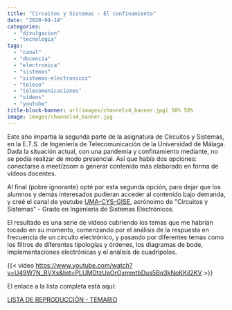 ```yaml
---
title: "Circuitos y Sistemas - El confinamiento"
date: "2020-04-14"
categories: 
  - "divulgacion"
  - "tecnologia"
tags: 
  - "canal"
  - "docencia"
  - "electronica"
  - "sistemas"
  - "sistemas-electronicos"
  - "teleco"
  - "telecomunicaciones"
  - "videos"
  - "youtube"
title-block-banner: url(images/channels4_banner.jpg) 50% 50% 
image: images/channels4_banner.jpg
---
```


Este año impartía la segunda parte de la asignatura de Circuitos y Sistemas, en la E.T.S. de Ingeniería de Telecomunicación de la Universidad de Málaga. Dada la situación actual, con una pandemia y confinamiento mediante, no se podía realizar de modo presencial. Así que había dos opciones: conectarse a meet/zoom o generar contenido más elaborado en forma de vídeos docentes.

Al final (pobre ignorante) opté por esta segunda opción, para dejar que los alumnos y demás interesados pudieran acceder al contenido bajo demanda, y creé el canal de youtube [UMA-CYS-GISE](https://www.youtube.com/channel/UCkQQqNjIeA88PlSmi4DY6qA), acrónoimo de "Circuitos y Sistemas" - Grado en Ingeniería de Sistemas Electrónicos.

El resultado es una serie de vídeos cubriendo los temas que me habrían tocado en su momento, comenzando por el análisis de la respuesta en frecuencia de un circuito electrónico, y pasando por diferentes temas como los filtros de diferentes tipologías y órdenes, los diagramas de bode, implementaciones electrónicas y el análisis de cuadripolos.

{{< video https://www.youtube.com/watch?v=U49W7N_BVXs&list=PLUMDtzUaOrOxmmtbDus5Bq3kNoKKil2KV >}}

El enlace a la lista completa está aquí:

[LISTA DE REPRODUCCIÓN - TEMARIO](https://www.youtube.com/playlist?list=PLUMDtzUaOrOxmmtbDus5Bq3kNoKKil2KV)
